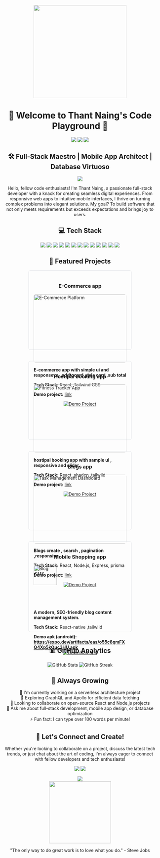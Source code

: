 <div align="center">
  <img src="https://media.giphy.com/media/L1R1tvI9svkIWwpVYr/giphy.gif" width="300" height="300" />
  
  <h1>👋 Welcome to Thant Naing's Code Playground 🚀</h1>
  
  <p>
    <a href="#"><img src="https://img.shields.io/badge/-LinkedIn-0077B5?style=for-the-badge&logo=Linkedin&logoColor=white"/></a>
    <a href="#"><img src="https://img.shields.io/badge/-Twitter-1DA1F2?style=for-the-badge&logo=Twitter&logoColor=white"/></a>
    <a href="#"><img src="https://img.shields.io/badge/-Portfolio-4285F4?style=for-the-badge&logo=google-chrome&logoColor=white"/></a>
  </p>
</div>

<div align="center">
  <h2>🛠️ Full-Stack Maestro | Mobile App Architect | Database Virtuoso</h2>
  <img src="https://readme-typing-svg.herokuapp.com/?lines=Crafting+Web+and+Mobile+Experiences;Building+with+MERN+Stack;Optimizing+Databases;Always+Exploring+New+Tech&font=Fira%20Code&center=true&width=380&height=50">
</div>

<p align="center">
  Hello, fellow code enthusiasts! I'm Thant Naing, a passionate full-stack developer with a knack for creating seamless digital experiences. From responsive web apps to intuitive mobile interfaces, I thrive on turning complex problems into elegant solutions. My goal? To build software that not only meets requirements but exceeds expectations and brings joy to users.
</p>

<div align="center">
  <h2>💻 Tech Stack</h2>
</div>

<p align="center">
  <img src="https://img.shields.io/badge/-HTML5-E34F26?style=for-the-badge&logo=html5&logoColor=white" />
  <img src="https://img.shields.io/badge/-CSS3-1572B6?style=for-the-badge&logo=css3&logoColor=white" />
  <img src="https://img.shields.io/badge/-JavaScript-F7DF1E?style=for-the-badge&logo=javascript&logoColor=black" />
  <img src="https://img.shields.io/badge/-React-61DAFB?style=for-the-badge&logo=react&logoColor=black" />
  <img src="https://img.shields.io/badge/-Tailwind_CSS-38B2AC?style=for-the-badge&logo=tailwind-css&logoColor=white" />
  <img src="https://img.shields.io/badge/-Node.js-339933?style=for-the-badge&logo=node.js&logoColor=white" />
  <img src="https://img.shields.io/badge/-Express-000000?style=for-the-badge&logo=express&logoColor=white" />
  <img src="https://img.shields.io/badge/-Prisma-2D3748?style=for-the-badge&logo=prisma&logoColor=white" />
  <img src="https://img.shields.io/badge/-React_Native-61DAFB?style=for-the-badge&logo=react&logoColor=black" />
  <img src="https://img.shields.io/badge/-Next.js-000000?style=for-the-badge&logo=next.js&logoColor=white" />
  <img src="https://img.shields.io/badge/-MySQL-4479A1?style=for-the-badge&logo=mysql&logoColor=white" />
  <img src="https://img.shields.io/badge/-PostgreSQL-336791?style=for-the-badge&logo=postgresql&logoColor=white" />
  <img src="https://img.shields.io/badge/-TypeScript-3178C6?style=for-the-badge&logo=typescript&logoColor=white" />
</p>

<div align="center">
  <h2>🌟 Featured Projects</h2>
</div>

<div style="display: flex; justify-content: center; flex-wrap: wrap; gap: 20px;">
  <div style="width: 45%; min-width: 300px; border: 1px solid #e1e4e8; border-radius: 6px; padding: 16px; margin-bottom: 16px;">
    <h3 align="center">E-Commerce app</h3>
    <img src="https://res.cloudinary.com/doa84txts/image/upload/v1730537235/Screenshot_2024-11-02_151418_fg4nxo.png" style="width: 100%; border-radius: 6px;" alt="E-Commerce Platform" />
    <p><strong> E-commerce app with simple ui and responseve , addtocard ,dele card ,sub total </strong></p>
    <p><strong>Tech Stack:</strong> React,  Tailwind CSS</p>
    <p><strong>Demo project:</strong> <a href="https://shopping-card-theta-inky.vercel.app/"> link </a></p>
    <div align="center">
      <a href="https://shopping-card-theta-inky.vercel.app/" target="_blank">
        <img src="https://img.shields.io/badge/-View_Project-181717?style=for-the-badge&logo=github" alt="Demo Project" />
      </a>
    </div>
  </div>

  <div style="width: 45%; min-width: 300px; border: 1px solid #e1e4e8; border-radius: 6px; padding: 16px; margin-bottom: 16px;">
    <h3 align="center">Hostipal booking app</h3>
    <img src="https://res.cloudinary.com/doa84txts/image/upload/v1730537259/Screenshot_2024-11-02_151515_cfgriu.png" style="width: 100%; border-radius: 6px;" alt="Fitness Tracker App" />
    <p><strong>hostipal booking app with sample ui , responsive and slider.</strong></p>
    <p><strong>Tech Stack:</strong> React ,shadcn ,tailwild</p>
    <p><strong>Demo project:</strong> <a href="https://react-project-no-2.vercel.app/"> link </a></p>
    <div align="center">
      <a href="https://react-project-no-2.vercel.app/" target="_blank">
        <img src="https://img.shields.io/badge/-View_Project-181717?style=for-the-badge&logo=github" alt="Demo Project" />
      </a>
    </div>
  </div>

   <div style="width: 45%; min-width: 300px; border: 1px solid #e1e4e8; border-radius: 6px; padding: 16px; margin-bottom: 16px;">
    <h3 align="center">Blogs app</h3>
    <img src="https://res.cloudinary.com/doa84txts/image/upload/v1730537951/Screenshot_2024-11-02_152836_y569wp.png" style="width: 100%; border-radius: 6px;" alt="Task Management Dashboard" />
    <p><strong>Blogs create , search , pagination ,responsive.</strong></p>
    <p><strong>Tech Stack:</strong> React, Node.js, Express, prisma</p>
     <p><strong>Demo project:</strong> <a href="#"> link </a></p>
    <div align="center">
      <a href="https://github.com/yourusername/task-dashboard" target="_blank">
        <img src="https://img.shields.io/badge/-View_Project-181717?style=for-the-badge&logo=github" alt="Demo Project" />
      </a>
    </div>
  </div>

  <div style="width: 45%; min-width: 300px; border: 1px solid #e1e4e8; border-radius: 6px; padding: 16px; margin-bottom: 16px; margin="auto">
    <h3 align="center">Mobile Shopping app</h3>
    <img src="https://res.cloudinary.com/doa84txts/image/upload/w_400,h_800/v1730626079/Screenshot_2024-11-03_155355_hxtw6e.png" style="width: 50%; border-radius: 6px;" alt="Blog CMS" />
    <p><strong>A modern, SEO-friendly blog content management system.</strong></p>
    <p><strong>Tech Stack:</strong> React-native ,tailwild</p>
    <strong>Demo apk (android):  <a href="https://expo.dev/artifacts/eas/o55c8qmFXQ4Xp5kQuc3HU.apk"  > https://expo.dev/artifacts/eas/o55c8qmFXQ4Xp5kQuc3HU.apk </a></strong> 
    <div align="center">
      <a href="https://expo.dev/artifacts/eas/o55c8qmFXQ4Xp5kQuc3HU.apk" target="_blank" >
        <img src="https://img.shields.io/badge/-View_Project-181717?style=for-the-badge&logo=link" alt="Download apk" />
      </a>
    </div>
  </div>

 
</div>

<div align="center">
  <h2>📊 GitHub Analytics</h2>
  <img src="https://github-readme-stats.vercel.app/api?username=yourusername&show_icons=true&theme=radical" alt="GitHub Stats" />
  <img src="https://github-readme-streak-stats.herokuapp.com/?user=yourusername&theme=radical" alt="GitHub Streak" />
</div>

<div align="center">
  <h2>🌱 Always Growing</h2>
  <p>
    🔭 I'm currently working on a serverless architecture project<br>
    🌟 Exploring GraphQL and Apollo for efficient data fetching<br>
    👯 Looking to collaborate on open-source React and Node.js projects<br>
    💬 Ask me about full-stack development, mobile app design, or database optimization<br>
    ⚡ Fun fact: I can type over 100 words per minute!
  </p>
</div>

<div align="center">
  <h2>🤝 Let's Connect and Create!</h2>
  <p>
    Whether you're looking to collaborate on a project, discuss the latest tech trends, or just chat about the art of coding, I'm always eager to connect with fellow developers and tech enthusiasts!
  </p>
  <p>
    <a href="#"><img src="https://img.shields.io/badge/-Email-D14836?style=for-the-badge&logo=Gmail&logoColor=white"/></a>
    <a href="#"><img src="https://img.shields.io/badge/-GitHub-181717?style=for-the-badge&logo=github"/></a>
    
  </p>
</div>

<div align="center">
  <img src="https://komarev.com/ghpvc/?username=yourusername&color=blueviolet&style=flat-square&label=Profile+Views" />
</div>

<div align="center">
  <img src="https://media.giphy.com/media/LmNwrBhejkK9EFP504/giphy.gif" width="200" />
  <p>"The only way to do great work is to love what you do." - Steve Jobs</p>
</div>




